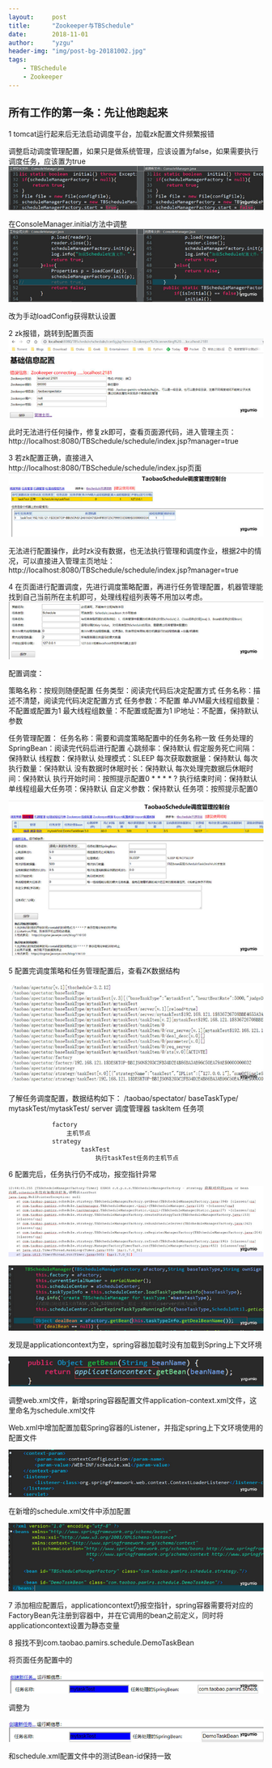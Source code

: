 ```yaml
---
layout:     post
title:      "Zookeeper与TBSchedule"
date:       2018-11-01
author:     "yzgu"
header-img: "img/post-bg-20181002.jpg"
tags:
    - TBSchedule
    - Zookeeper
---
```



## 所有工作的第一条：先让他跑起来

1 tomcat运行起来后无法启动调度平台，加载zk配置文件频繁报错

调整启动调度管理配置，如果只是做系统管理，应该设置为false，如果需要执行调度任务，应该置为true
![img](/img/zookeeper/9.jpg)
 

在ConsoleManager.initial方法中调整
![img](/img/zookeeper/10.jpg)

 

改为手动loadConfig获得默认设置

2 zk报错，跳转到配置页面
![img](/img/zookeeper/11.jpg)

 

此时无法进行任何操作，修复zk即可，查看页面源代码，进入管理主页：
http://localhost:8080/TBSchedule/schedule/index.jsp?manager=true

3 若zk配置正确，直接进入http://localhost:8080/TBSchedule/schedule/index.jsp页面
![img](/img/zookeeper/12.jpg)

无法进行配置操作，此时zk没有数据，也无法执行管理和调度作业，根据2中的情况，可以直接进入管理主页地址：http://localhost:8080/TBSchedule/schedule/index.jsp?manager=true

4 在页面进行配置调度，先进行调度策略配置，再进行任务管理配置，机器管理能找到自己当前所在主机即可，处理线程组列表等不用加以考虑。
![img](/img/zookeeper/13.jpg)

配置调度：
 
策略名称：按规则随便配置
任务类型：阅读完代码后决定配置方式
任务名称：描述不清楚，阅读完代码决定配置方式
任务参数：不配置
单JVM最大线程组数量：不配置或配置为1
最大线程组数量：不配置或配置为1
IP地址：不配置，保持默认参数

任务管理配置：
任务名称：需要和调度策略配置中的任务名称一致
任务处理的SpringBean：阅读完代码后进行配置
心跳频率：保持默认
假定服务死亡间隔：保持默认
线程数：保持默认
处理模式：SLEEP
每次获取数据量：保持默认
每次执行数量：保持默认
没有数据时休眠时长：保持默认
每次处理完数据后休眠时间：保持默认
执行开始时间：按照提示配置0 * * * * ?
执行结束时间：保持默认
单线程组最大任务项：保持默认
自定义参数：保持默认
任务项：按照提示配置0
 
![img](/img/zookeeper/14.jpg)

5 配置完调度策略和任务管理配置后，查看ZK数据结构
 
![img](/img/zookeeper/15.jpg)

了解任务调度配置，数据结构如下：
/taobao/spectator/
				baseTaskType/
							mytaskTest/mytaskTest/
												server 调度管理器
												taskItem	任务项

				factory
					主机节点
				strategy
						taskTest
							执行taskTest任务的主机节点
6 配置完后，任务执行仍不成功，报空指针异常
 
![img](/img/zookeeper/16.jpg)

![img](/img/zookeeper/17.jpg)
 
发现是applicationcontext为空，spring容器加载时没有加载到Spring上下文环境
 
![img](/img/zookeeper/18.jpg)

调整web.xml文件，新增spring容器配置文件application-context.xml文件，这里命名为schedule.xml文件

Web.xml中增加配置加载Spring容器的Listener，并指定spring上下文环境使用的配置文件

 
![img](/img/zookeeper/19.jpg)

在新增的schedule.xml文件中添加配置

 
![img](/img/zookeeper/20.jpg)

7 添加相应配置后，applicationcontext仍报空指针，spring容器需要将对应的FactoryBean先注册到容器中，并在它调用的bean之前定义，同时将applicationcontext设置为静态变量

8 报找不到com.taobao.pamirs.schedule.DemoTaskBean

将页面任务配置中的
 
![img](/img/zookeeper/21.jpg)
 
调整为
 
![img](/img/zookeeper/22.jpg)

和schedule.xml配置文件中的测试Bean-id保持一致
